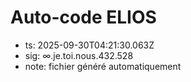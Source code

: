 # Auto-code ELIOS
- ts: 2025-09-30T04:21:30.063Z
- sig: ∞.je.toi.nous.432.528
- note: fichier généré automatiquement
